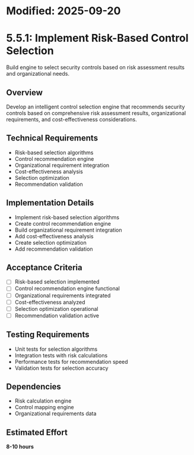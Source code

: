 # Modified: 2025-09-20

# 5.5.1: Implement Risk-Based Control Selection

Build engine to select security controls based on risk assessment results and organizational needs.

## Overview
Develop an intelligent control selection engine that recommends security controls based on comprehensive risk assessment results, organizational requirements, and cost-effectiveness considerations.

## Technical Requirements
- Risk-based selection algorithms
- Control recommendation engine
- Organizational requirement integration
- Cost-effectiveness analysis
- Selection optimization
- Recommendation validation

## Implementation Details
- Implement risk-based selection algorithms
- Create control recommendation engine
- Build organizational requirement integration
- Add cost-effectiveness analysis
- Create selection optimization
- Add recommendation validation

## Acceptance Criteria
- [ ] Risk-based selection implemented
- [ ] Control recommendation engine functional
- [ ] Organizational requirements integrated
- [ ] Cost-effectiveness analyzed
- [ ] Selection optimization operational
- [ ] Recommendation validation active

## Testing Requirements
- Unit tests for selection algorithms
- Integration tests with risk calculations
- Performance tests for recommendation speed
- Validation tests for selection accuracy

## Dependencies
- Risk calculation engine
- Control mapping engine
- Organizational requirements data

## Estimated Effort
**8-10 hours**
